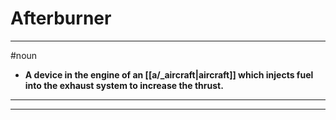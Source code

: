 # Afterburner
---
#noun
- **A device in the engine of an [[a/_aircraft|aircraft]] which injects fuel into the exhaust system to increase the thrust.**
---
---
